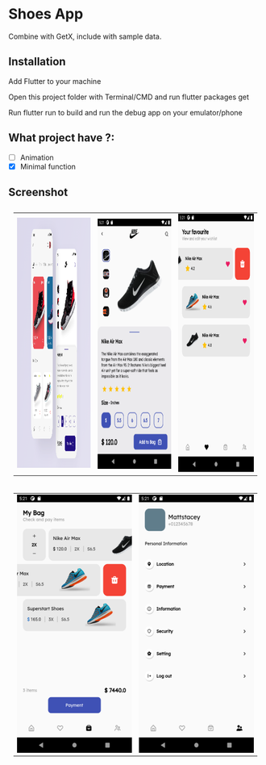 # Shoes App

Combine with GetX, include with sample data.

## Installation
Add Flutter to your machine

Open this project folder with Terminal/CMD and run flutter packages get

Run flutter run to build and run the debug app on your emulator/phone

## What project have ?:
- [ ] Animation
- [X] Minimal function
## Screenshot

<table style="padding:10px">
  <tr>
    <td> <img src="./screenshots/1.png"  alt="1" width = 279px height = 496px ></td>
   <td><img src="./screenshots/shoes_detail.png" align="right" alt="2" width = 279px height = 496px></td>
   <td><img src="./screenshots/favourite_page.png" alt="3" width = 288px height = 512px></td>
  </tr>
</table>

<table style="padding:10px">
  <tr>
      <td><img src="./screenshots/bag_page.png" alt="4" width = 288px height = 512px></td>
    <td><img src="./screenshots/profile_page.png" alt="5" width = 288px height = 512px></td>
  </tr>
</table>
